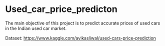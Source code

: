 # Used_car_price_predicton

The main objective of this project is to predict accurate prices of used cars in the Indian used car market.

Dataset:
https://www.kaggle.com/avikasliwal/used-cars-price-prediction

 
